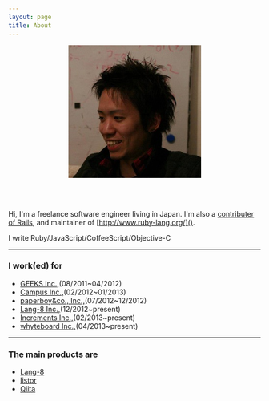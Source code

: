 ```yaml
---
layout: page
title: About
---
```


<center>
  <img src="/images/about/takehiro_adachi.jpg" style="margin-bottom: 46px;" />
</center>

Hi, I'm a freelance software engineer living in Japan. I'm also a [contributer of Rails](http://contributors.rubyonrails.org/contributors/takehiro-adachi/commits), and maintainer of [http://www.ruby-lang.org/]().

I write Ruby/JavaScript/CoffeeScript/Objective-C

---

### I work(ed) for

- [GEEKS Inc.,](http://www.geeks.ne.jp/)(08/2011~04/2012)
- [Campus Inc.,](http://campus-inc.org/)(02/2012~01/2013)
- [paperboy&co., Inc.,](http://www.paperboy.co.jp/)(07/2012~12/2012)
- [Lang-8 Inc.,](http://lang-8.jp/)(12/2012~present)
- [Increments Inc.,](http://increments.co.jp/)(02/2013~present)
- [whyteboard Inc.,](http://whyteboard.co.jp/)(04/2013~present)

---

### The main products are

- [Lang-8](http://lang-8.com/)
- [listor](http://listor.jp/)
- [Qiita](http://qiita.com/)
